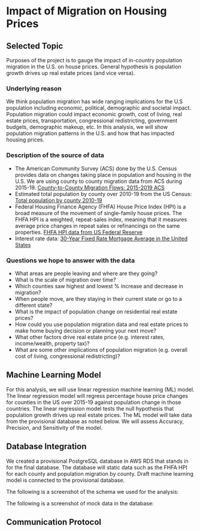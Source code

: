 # Impact of Migration on Housing Prices
## Selected Topic
Purposes of the project is to gauge the impact of in-country population migration in the U.S. on house prices. General hypothesis is population growth drives up real estate prices (and vice versa). 

### Underlying reason
We think population migration has wide ranging implications for the U.S population including economic, political, demographic and societal impact. Population migration could impact economic growth, cost of living, real estate prices, transportation, congressional redistricting, government budgets, demographic makeup, etc. In this analysis, we will show population migration patterns in the U.S. and how that has impacted housing prices.

### Description of the source of data

- The American Community Survey (ACS) done by the U.S. Census provides data on changes taking place in population and housing in the U.S. We are using county to county migration data from ACS during 2015-19. [County-to-County Migration Flows: 2015-2019 ACS](https://www.census.gov/data/tables/2019/demo/geographic-mobility/county-to-county-migration-2015-2019.html)
- Estimated total population by county over 2010-19 from the US Census: [Total population by county 2010-19](https://www2.census.gov/programs-surveys/popest/datasets/2010-2019/counties/totals/co-est2019-alldata.csv)
- Federal Housing Finance Agency (FHFA) House Price Index (HPI) is a broad measure of the movement of single-family house prices. The FHFA HPI is a weighted, repeat-sales index, meaning that it measures average price changes in repeat sales or refinancings on the same properties. [FHFA HPI data from US Federal Reserve](https://geofred.stlouisfed.org/map/?th=ylgn&cc=5&rc=false&im=fractile&sb&lng=-100.239&lat=41.558&zm=5&sl&sv&sti=942&rt=county&at=Not%20Seasonally%20Adjusted,%20Annual,%20Index%202000%3D100,%20no_period_desc&fq=Annual&dt=2020-01-01&am=Average&un=lin) 
- Interest rate data: [30-Year Fixed Rate Mortgage Average in the United States](https://fred.stlouisfed.org/series/MORTGAGE30US)

### Questions we hope to answer with the data
- What areas are people leaving and where are they going?
- What is the scale of migration over time?
- Which counties saw highest and lowest % increase and decrease in migration? 
- When people move, are they staying in their current state or go to a different state?
- What is the impact of population change on residential real estate prices?
- How could you use population migration data and real estate prices to make home buying decision or planning your next move?
- What other factors drive real estate price (e.g. interest rates, income/wealth, property tax)?
- What are some other implications of population migration (e.g. overall cost of living, congressional redistricting)?

## Machine Learning Model
For this analysis, we will use linear regression machine learning (ML) model. The linear regression model will regress percentage house price changes for counties in the US over 2015-19 against population change in those countries. The linear regression model tests the null hypothesis that population growth drives up real estate prices. The ML model will take data from the provisional database as noted below. We will assess Accuracy, Precision, and Sensitivity of the model. 


## Database Integration
We created a provisional PostgreSQL database in AWS RDS that stands in for the final database. The database will static data such as the FHFA HPI for each county and population migration by county. Draft machine learning model is connected to the provisional database. 

The following is a screenshot of the schema we used for the analysis:

The following is a screenshot of mock data in the database:


## Communication Protocol
